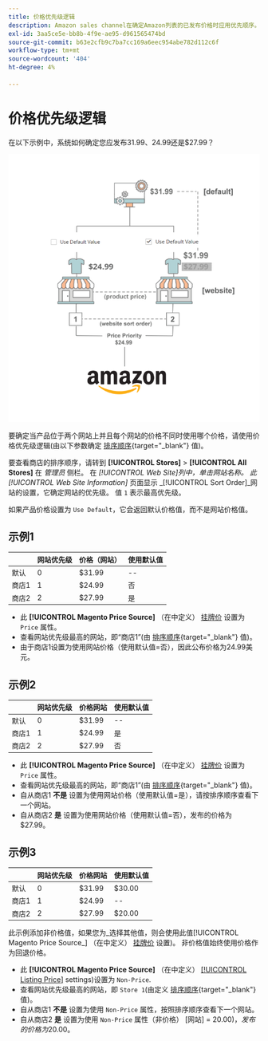 ```yaml
---
title: 价格优先级逻辑
description: Amazon sales channel在确定Amazon列表的已发布价格时应用优先顺序。
exl-id: 3aa5ce5e-bb8b-4f9e-ae95-d961565474bd
source-git-commit: b63e2cfb9c7ba7cc169a6eec954abe782d112c6f
workflow-type: tm+mt
source-wordcount: '404'
ht-degree: 4%

---
```


# 价格优先级逻辑

在以下示例中，系统如何确定您应发布$31.99、$24.99还是$27.99？

![商业价格范围](assets/amazon-price-scope.png)

要确定当产品位于两个网站上并且每个网站的价格不同时使用哪个价格，请使用价格优先级逻辑(由以下参数确定 [排序顺序](https://docs.magento.com/user-guide/stores/stores-all-create-view.html){target="_blank"} 值)。

要查看商店的排序顺序，请转到 **[!UICONTROL Stores]** > **[!UICONTROL All Stores]** 在 _管理员_ 侧栏。 在 _[!UICONTROL Web Site]_列中，单击网站名称。 此_[!UICONTROL Web Site Information]_ 页面显示 _[!UICONTROL Sort Order]_网站的设置，它确定网站的优先级。 值 `1` 表示最高优先级。

如果产品价格设置为 `Use Default`，它会返回默认价格值，而不是网站价格值。

## 示例1

|  | 网站优先级 | 价格（网站） | 使用默认值 |
|---|---|---|---|
| 默认 | 0 | $31.99 | -- |
| 商店1 | 1 | $24.99 | 否 |
| 商店2 | 2 | $27.99 | 是 |

- 此 **[!UICONTROL Magento Price Source]** （在中定义） [挂牌价](./listing-price.md) 设置为 `Price` 属性。
- 查看网站优先级最高的网站，即“商店1”(由 [排序顺序](https://docs.magento.com/user-guide/stores/stores-all-create-view.html){target="_blank"} 值)。
- 由于商店1设置为使用网站价格（使用默认值=否），因此公布价格为24.99美元。

## 示例2

|  | 网站优先级 | 价格网站 | 使用默认值 |
|---|---|---|---|
| 默认 | 0 | $31.99 | -- |
| 商店1 | 1 | $24.99 | 是 |
| 商店2 | 2 | $27.99 | 否 |

- 此 **[!UICONTROL Magento Price Source]** （在中定义） [挂牌价](./listing-price.md) 设置为 `Price` 属性。
- 查看网站优先级最高的网站，即“商店1”(由 [排序顺序](https://docs.magento.com/user-guide/stores/stores-all-create-view.html){target="_blank"} 值)。
- 自从商店1 **不是** 设置为使用网站价格（使用默认值=是），请按排序顺序查看下一个网站。
- 自从商店2 **是** 设置为使用网站价格（使用默认值=否），发布的价格为$27.99。

## 示例3

|  | 网站优先级 | 价格网站 | 使用默认值 |
|---|---|---|---|
| 默认 | 0 | $31.99 | $30.00 |
| 商店1 | 1 | $24.99 | -- |
| 商店2 | 2 | $27.99 | $20.00 |

此示例添加非价格值，如果您为_选择其他值，则会使用此值[!UICONTROL Magento Price Source_] （在中定义） [挂牌价](./listing-price.md) 设置)。 非价格值始终使用价格作为回退价格。

- 此 **[!UICONTROL Magento Price Source]** （在中定义） [[!UICONTROL Listing Price]](./listing-price.md) settings)设置为 `Non-Price`.
- 查看网站优先级最高的网站，即 `Store 1`(由定义 [排序顺序](https://docs.magento.com/user-guide/stores/stores-all-create-view.html){target="_blank"} 值)。
- 自从商店1 **不是** 设置为使用 `Non-Price` 属性，按照排序顺序查看下一个网站。
- 自从商店2 **是** 设置为使用 `Non-Price` 属性（非价格） [网站] = $20.00)，发布的价格为$20.00。
